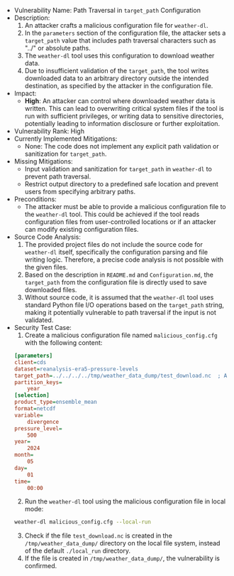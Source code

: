 - Vulnerability Name: Path Traversal in `target_path` Configuration
- Description:
    1. An attacker crafts a malicious configuration file for `weather-dl`.
    2. In the `parameters` section of the configuration file, the attacker sets a `target_path` value that includes path traversal characters such as "../" or absolute paths.
    3. The `weather-dl` tool uses this configuration to download weather data.
    4. Due to insufficient validation of the `target_path`, the tool writes downloaded data to an arbitrary directory outside the intended destination, as specified by the attacker in the configuration file.
- Impact:
    - **High**: An attacker can control where downloaded weather data is written. This can lead to overwriting critical system files if the tool is run with sufficient privileges, or writing data to sensitive directories, potentially leading to information disclosure or further exploitation.
- Vulnerability Rank: High
- Currently Implemented Mitigations:
    - None: The code does not implement any explicit path validation or sanitization for `target_path`.
- Missing Mitigations:
    - Input validation and sanitization for `target_path` in `weather-dl` to prevent path traversal.
    - Restrict output directory to a predefined safe location and prevent users from specifying arbitrary paths.
- Preconditions:
    - The attacker must be able to provide a malicious configuration file to the `weather-dl` tool. This could be achieved if the tool reads configuration files from user-controlled locations or if an attacker can modify existing configuration files.
- Source Code Analysis:
    1. The provided project files do not include the source code for `weather-dl` itself, specifically the configuration parsing and file writing logic. Therefore, a precise code analysis is not possible with the given files.
    2. Based on the description in `README.md` and `Configuration.md`, the `target_path` from the configuration file is directly used to save downloaded files.
    3. Without source code, it is assumed that the `weather-dl` tool uses standard Python file I/O operations based on the `target_path` string, making it potentially vulnerable to path traversal if the input is not validated.
- Security Test Case:
    1. Create a malicious configuration file named `malicious_config.cfg` with the following content:
    ```cfg
    [parameters]
    client=cds
    dataset=reanalysis-era5-pressure-levels
    target_path=../../../../tmp/weather_data_dump/test_download.nc  ; Attempt to write to /tmp/weather_data_dump
    partition_keys=
        year
    [selection]
    product_type=ensemble_mean
    format=netcdf
    variable=
        divergence
    pressure_level=
        500
    year=
        2024
    month=
        05
    day=
        01
    time=
        00:00
    ```
    2. Run the `weather-dl` tool using the malicious configuration file in local mode:
    ```bash
    weather-dl malicious_config.cfg --local-run
    ```
    3. Check if the file `test_download.nc` is created in the `/tmp/weather_data_dump/` directory on the local file system, instead of the default `./local_run` directory.
    4. If the file is created in `/tmp/weather_data_dump/`, the vulnerability is confirmed.